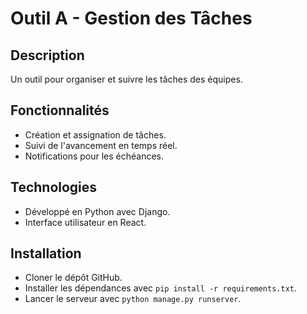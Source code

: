 # Outil A - Gestion des Tâches

## Description
Un outil pour organiser et suivre les tâches des équipes.

## Fonctionnalités
- Création et assignation de tâches.
- Suivi de l'avancement en temps réel.
- Notifications pour les échéances.

## Technologies
- Développé en Python avec Django.
- Interface utilisateur en React.

## Installation
- Cloner le dépôt GitHub.
- Installer les dépendances avec `pip install -r requirements.txt`.
- Lancer le serveur avec `python manage.py runserver`.
